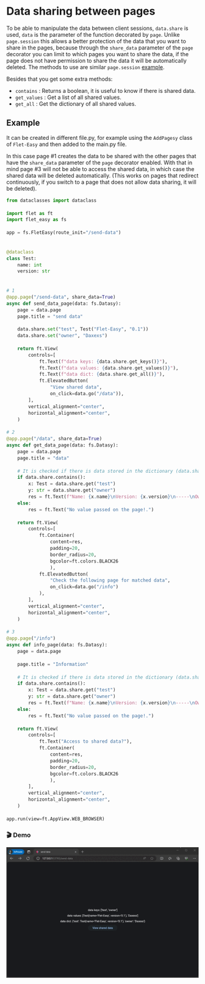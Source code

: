 # Data sharing between pages
To be able to manipulate the data between client sessions, `data.share` is used, `data` is the parameter of the function decorated by `page`. Unlike `page.session` this allows a better protection of the data that you want to share in the pages, because through the `share_data` parameter of the `page` decorator you can limit to which pages you want to share the data, if the page does not have permission to share the data it will be automatically deleted. The methods to use are similar `page.session` [example](https://flet.dev/docs/guides/python/session-storage). 

Besides that you get some extra methods:

* `contains` : Returns a boolean, it is useful to know if there is shared data.
* `get_values` : Get a list of all shared values.
* `get_all` : Get the dictionary of all shared values.

## **Example**
It can be created in different file.py, for example using the `AddPagesy` class of `Flet-Easy` and then added to the main.py file.

In this case page #1 creates the data to be shared with the other pages that have the `share_data` parameter of the `page` decorator enabled. With that in mind page #3 will not be able to access the shared data, in which case the shared data will be deleted automatically. (This works on pages that redirect continuously, if you switch to a page that does not allow data sharing, it will be deleted).

```python hl_lines="6 16 21-22 38 44-49 69 76-81 97"
from dataclasses import dataclass

import flet as ft
import flet_easy as fs

app = fs.FletEasy(route_init="/send-data")


@dataclass
class Test:
    name: int
    version: str


# 1
@app.page("/send-data", share_data=True)
async def send_data_page(data: fs.Datasy):
    page = data.page
    page.title = "send data"

    data.share.set("test", Test("Flet-Easy", "0.1"))
    data.share.set("owner", "Daxexs")

    return ft.View(
        controls=[
            ft.Text(f"data keys: {data.share.get_keys()}"),
            ft.Text(f"data values: {data.share.get_values()}"),
            ft.Text(f"data dict: {data.share.get_all()}"),
            ft.ElevatedButton(
                "View shared data",
                on_click=data.go("/data")),
        ],
        vertical_alignment="center",
        horizontal_alignment="center",
    )

# 2
@app.page("/data", share_data=True)
async def get_data_page(data: fs.Datasy):
    page = data.page
    page.title = "data"

    # It is checked if there is data stored in the dictionary (data.share.set).
    if data.share.contains():
        x: Test = data.share.get("test")
        y: str = data.share.get("owner")
        res = ft.Text(f"Name: {x.name}\nVersion: {x.version}\n-----\nOwner: {y}")
    else:
        res = ft.Text("No value passed on the page!.")

    return ft.View(
        controls=[
            ft.Container(
                content=res,
                padding=20,
                border_radius=20,
                bgcolor=ft.colors.BLACK26
                ),
            ft.ElevatedButton(
                "Check the following page for matched data",
                on_click=data.go("/info")
            ),
        ],
        vertical_alignment="center",
        horizontal_alignment="center",
    )

# 3
@app.page("/info")
async def info_page(data: fs.Datasy):
    page = data.page

    page.title = "Information"

    # It is checked if there is data stored in the dictionary (data.share.set).
    if data.share.contains():
        x: Test = data.share.get("test")
        y: str = data.share.get("owner")
        res = ft.Text(f"Name: {x.name}\nVersion: {x.version}\n-----\nOwner: {y}")
    else:
        res = ft.Text("No value passed on the page!.")

    return ft.View(
        controls=[
            ft.Text("Access to shared data?"),
            ft.Container(
                content=res,
                padding=20,
                border_radius=20,
                bgcolor=ft.colors.BLACK26
                ),
        ],
        vertical_alignment="center",
        horizontal_alignment="center",
    )

app.run(view=ft.AppView.WEB_BROWSER)
```
### 🎬 **Demo**
![alt video](assets/gifs/share-data.gif "share data")
